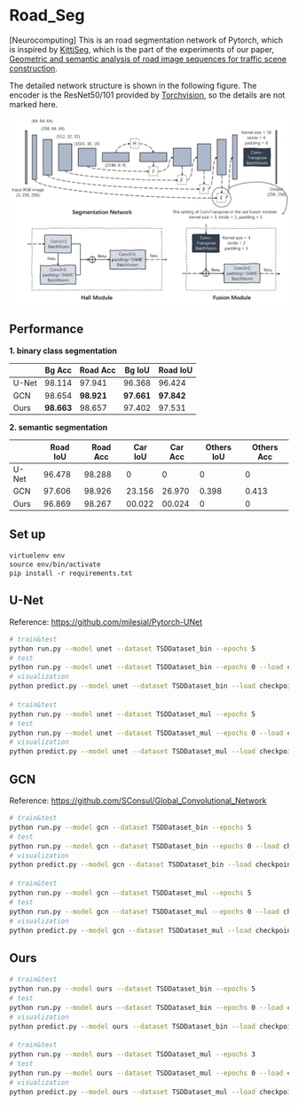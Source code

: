 # Road_Seg

[Neurocomputing] This is an road segmentation network of Pytorch, which is inspired by [KittiSeg](https://github.com/MarvinTeichmann/KittiSeg), which is the part of the experiments of our paper, [Geometric and semantic analysis of road image sequences for traffic scene construction](https://www.sciencedirect.com/science/article/pii/S0925231221013564). 

The detailed network structure is shown in the following figure. The encoder is the ResNet50/101 provided by [Torchvision](https://pytorch.org/docs/stable/torchvision/models.html), so the details are not marked here. 

<div align="center">
	<img src="./img/network_structure.png" alt="network_structure" width="743.2">
</div>

## Performance

**1. binary class segmentation**

|       | Bg Acc     | Road Acc   | Bg IoU     | Road IoU   |
| ----- | ---------- | ---------- | ---------- | ---------- |
| U-Net | 98.114     | 97.941     | 96.368     | 96.424     |
| GCN   | 98.654     | **98.921** | **97.661** | **97.842** |
| Ours  | **98.663** | 98.657     | 97.402     | 97.531     |

**2. semantic segmentation**

|       | Road IoU | Road Acc | Car IoU | Car Acc | Others IoU | Others Acc |
| ----- | -------- | -------- | ------- | ------- | ---------- | ---------- |
| U-Net | 96.478   | 98.288   | 0       | 0       | 0          | 0          |
| GCN   | 97.606   | 98.926   | 23.156  | 26.970  | 0.398      | 0.413      |
| Ours  | 96.869   | 98.267   | 00.022  | 00.024  | 0          | 0          |

## Set up

```
virtuelenv env
source env/bin/activate
pip install -r requirements.txt
```

## U-Net

Reference: https://github.com/milesial/Pytorch-UNet

```bash
# train&test
python run.py --model unet --dataset TSDDataset_bin --epochs 5
# test
python run.py --model unet --dataset TSDDataset_bin --epochs 0 --load checkpoints/unet/MODEL_bin.pth
# visualization
python predict.py --model unet --dataset TSDDataset_bin --load checkpoints/unet/MODEL_bin.pth

# train&test
python run.py --model unet --dataset TSDDataset_mul --epochs 5
# test
python run.py --model unet --dataset TSDDataset_mul --epochs 0 --load checkpoints/unet/MODEL_mul.pth
# visualization
python predict.py --model unet --dataset TSDDataset_mul --load checkpoints/unet/MODEL_mul.pth
```

## GCN

Reference: https://github.com/SConsul/Global_Convolutional_Network

```bash
# train&test
python run.py --model gcn --dataset TSDDataset_bin --epochs 5
# test
python run.py --model gcn --dataset TSDDataset_bin --epochs 0 --load checkpoints/gcn/MODEL_bin.pth
# visualization
python predict.py --model gcn --dataset TSDDataset_bin --load checkpoints/gcn/MODEL_bin.pth

# train&test
python run.py --model gcn --dataset TSDDataset_mul --epochs 5
# test
python run.py --model gcn --dataset TSDDataset_mul --epochs 0 --load checkpoints/gcn/MODEL_mul.pth
# visualization
python predict.py --model gcn --dataset TSDDataset_mul --load checkpoints/gcn/MODEL_mul.pth
```

## Ours

```bash
# train&test
python run.py --model ours --dataset TSDDataset_bin --epochs 5
# test
python run.py --model ours --dataset TSDDataset_bin --epochs 0 --load checkpoints/ours/MODEL_bin.pth
# visualization
python predict.py --model ours --dataset TSDDataset_bin --load checkpoints/ours/MODEL_bin.pth

# train&test
python run.py --model ours --dataset TSDDataset_mul --epochs 3
# test
python run.py --model ours --dataset TSDDataset_mul --epochs 0 --load checkpoints/ours/MODEL_mul.pth
# visualization
python predict.py --model ours --dataset TSDDataset_mul --load checkpoints/ours/MODEL_mul.pth
```